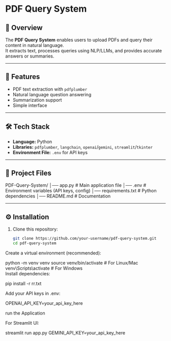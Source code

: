 # PDF Query System  

## 📌 Overview  
The **PDF Query System** enables users to upload PDFs and query their content in natural language.  
It extracts text, processes queries using NLP/LLMs, and provides accurate answers or summaries.  

---

## 🚀 Features  
- PDF text extraction with `pdfplumber`  
- Natural language question answering  
- Summarization support  
- Simple interface  

---

## 🛠️ Tech Stack  
- **Language:** Python  
- **Libraries:** `pdfplumber`, `langchain`, `openai`/`gemini`, `streamlit`/`tkinter`  
- **Environment File:** `.env` for API keys  

---

## 📂 Project Files  
PDF-Query-System/
│── app.py # Main application file
│── .env # Environment variables (API keys, config)
│── requirements.txt # Python dependencies
│── README.md # Documentation


---

## ⚙️ Installation  

1. Clone this repository:  
   ```bash
   git clone https://github.com/your-username/pdf-query-system.git
   cd pdf-query-system
Create a virtual environment (recommended):

python -m venv venv
source venv/bin/activate   # For Linux/Mac  
venv\Scripts\activate      # For Windows  
Install dependencies:

pip install -r rr.txt

Add your API keys in .env:

OPENAI_API_KEY=your_api_key_here

run the Application

For Streamlit UI:

streamlit run app.py
GEMINI_API_KEY=your_api_key_here
